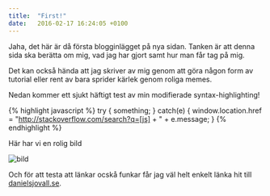 ```yaml
---
title:  "First!"
date:   2016-02-17 16:24:05 +0100
---
```

Jaha, det här är då första blogginlägget på nya sidan. Tanken är att denna sida ska berätta om mig, vad jag har gjort samt hur man får tag på mig.

Det kan också hända att jag skriver av mig genom att göra någon form av tutorial eller rent av bara sprider kärlek genom roliga memes.

Nedan kommer ett sjukt häftigt test av min modifierade syntax-highlighting!

{% highlight javascript %}
try {
  something;
} catch(e) {
  window.location.href =
    "http://stackoverflow.com/search?q=[js] + "
    + e.message;
}
{% endhighlight %}

Här har vi en rolig bild

![bild](http://www.bitrebels.com/wp-content/uploads/2010/02/sandwich.png)

Och för att testa att länkar ocskå funkar får jag väl helt enkelt länka hit till [danielsjovall.se][web-link].

[web-link]: http://www.danielsjovall.se
